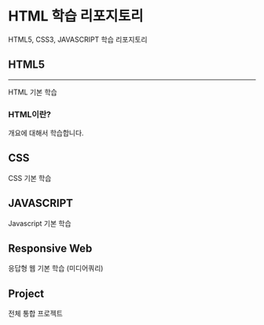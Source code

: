 # HTML 학습 리포지토리
HTML5, CSS3, JAVASCRIPT 학습 리포지토리

## HTML5
-----------
HTML 기본 학습

### HTML이란?
개요에 대해서 학습합니다.

## CSS
CSS 기본 학습

## JAVASCRIPT
Javascript 기본 학습

## Responsive Web
응답형 웹 기본 학습 (미디어쿼리)

## Project
전체 통합 프로젝트
